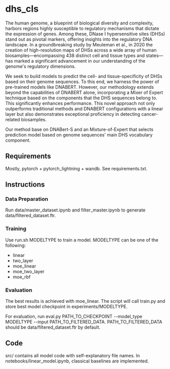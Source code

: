 # dhs_cls

The human genome, a blueprint of biological diversity and complexity, harbors regions highly susceptible to regulatory mechanisms that dictate the expression of genes. Among these, DNase I hypersensitive sites (DHSs) stand out as pivotal markers, offering insights into the regulatory DNA landscape. In a groundbreaking study by Meuleman et al., in 2020 the creation of high-resolution maps of DHSs across a wide array of human biosamples—encompassing 438 distinct cell and tissue types and states—has marked a significant advancement in our understanding of the genome's regulatory dimensions. 

We seek to build models to predict the cell- and tissue-specificity of DHSs based on their genome sequences. To this end, we harness the power of pre-trained models like DNABERT. However, our methodology extends beyond the capabilities of DNABERT alone, incorporating a Mixer of Expert technique based on the components that the DHS sequences belong to. This significantly enhances performance. This novel approach not only outperforms traditional methods and DNABERT configurations with a linear layer but also demonstrates exceptional proficiency in detecting cancer-related biosamples.

Our method base on DNABert-S and an Mixture-of-Expert that selects prediction model based on genome sequences' main DHS vocabulary component. 


## Requirements

Mostly, pytorch + pytorch_lightning + wandb. 
See requirements.txt. 


## Instructions

### Data Preparation
Run data/master_dataset.ipynb and filter_master.ipynb to generate data/filtered_dataset.ftr.

### Training
Use run.sh MODELTYPE to train a model. MODELTYPE can be one of the following:

- linear
- two_layer
- moe_linear
- moe_two_layer
- moe_rbf


### Evaluation
The best results is achieved with moe_linear. The script will call train.py and store best model checkpoint in experiments/MODELTYPE.

For evaluation, run eval.py PATH_TO_CHECKPOINT --model_type MODELTYPE --input PATH_TO_FILTERED_DATA.
PATH_TO_FILTERED_DATA should be data/filtered_dataset.ftr by default. 


## Code
src/ contains all model code with self-explanatory file names. In notebooks/linear_model.ipynb, classical baselines are implemented. 

